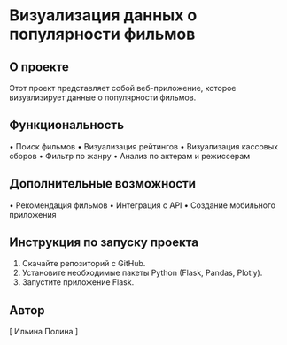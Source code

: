 # Визуализация данных о популярности фильмов

## О проекте

Этот проект представляет собой веб-приложение, которое визуализирует данные о популярности фильмов.

## Функциональность

• Поиск фильмов
• Визуализация рейтингов
• Визуализация кассовых сборов
• Фильтр по жанру
• Анализ по актерам и режиссерам

## Дополнительные возможности

• Рекомендация фильмов
• Интеграция с API
• Создание мобильного приложения

## Инструкция по запуску проекта

1. Скачайте репозиторий с GitHub.
2. Установите необходимые пакеты Python (Flask, Pandas, Plotly).
3. Запустите приложение Flask.

## Автор

[ Ильина Полина ]


